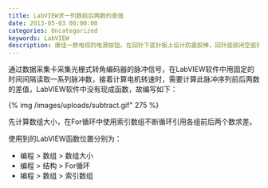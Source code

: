 ```yaml
---
title: LabVIEW求一列数前后两数的差值
date: 2013-05-03 00:00:00
categories: Uncategorized
keywords: LabVIEW
description: 康佳一款电视的电源按钮。在回针下底针板上设计防震胶棒，回针底部闭空底针板，这样合模时回针推动防震胶棒使面针板和底针板带动顶针先复位
---
```


通过数据采集卡采集光栅式转角编码器的脉冲信号，在LabVIEW软件中用固定的时间间隔读取一系列脉冲数，接着计算电机转速时，需要计算此脉冲序列前后两数的差值，LabVIEW软件中没有现成函数，故编写如下：

{% img /images/uploads/subtract.gif" 275 %}

先计算数组大小，在For循环中使用索引数组不断循环引用各组前后两个数求差。

使用到的LabVIEW函数位置分别为：

<ul>
<li>编程 > 数组 > 数组大小</li>
<li>编程 > 结构 > For循环</li>
<li>编程 > 数组 > 索引数组</li>
</ul>
